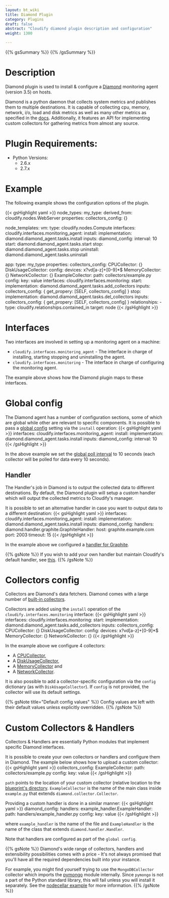 ```yaml
---
layout: bt_wiki
title: Diamond Plugin
category: Plugins
draft: false
abstract: "Cloudify diamond plugin description and configuration"
weight: 1300

---
```

{{% gsSummary %}} {{% /gsSummary %}}


# Description

Diamond plugin is used to install & configure a [Diamond](https://github.com/BrightcoveOS/Diamond) monitoring agent (version 3.5) on hosts.

Diamond is a python daemon that collects system metrics and publishes them to multiple destinations. It is capable of collecting cpu, memory, network, i/o, load and disk metrics as well as many other metrics as specified in the [docs](https://github.com/BrightcoveOS/Diamond/wiki/Collectors).
Additionally, it features an API for implementing custom collectors for gathering metrics from almost any source.


# Plugin Requirements:

* Python Versions:
  * 2.6.x
  * 2.7.x


# Example

The following example shows the configuration options of the plugin.

{{< gsHighlight  yaml  >}}
node_types:
  my_type:
    derived_from: cloudify.nodes.WebServer
    properties:
      collectors_config: {}

node_templates:
  vm:
    type: cloudify.nodes.Compute
    interfaces:
      cloudify.interfaces.monitoring_agent:
        install:
          implementation: diamond.diamond_agent.tasks.install
          inputs:
            diamond_config:
              interval: 10
        start: diamond.diamond_agent.tasks.start
        stop: diamond.diamond_agent.tasks.stop
        uninstall: diamond.diamond_agent.tasks.uninstall

  app:
    type: my_type
    properties:
      collectors_config:
        CPUCollector: {}
        DiskUsageCollector:
          config:
            devices: x?vd[a-z]+[0-9]*$
        MemoryCollector: {}
        NetworkCollector: {}
        ExampleCollector:
          path: collectors/example.py
          config:
              key: value
    interfaces:
      cloudify.interfaces.monitoring:
        start:
          implementation: diamond.diamond_agent.tasks.add_collectors
          inputs:
            collectors_config: { get_propery: [SELF, collectors_config] }
        stop:
          implementation: diamond.diamond_agent.tasks.del_collectors
          inputs:
            collectors_config: { get_propery: [SELF, collectors_config] }
    relationships:
      - type: cloudify.relationships.contained_in
        target: node
{{< /gsHighlight >}}

# Interfaces
Two interfaces are involved in setting up a monitoring agent on a machine:

* `cloudify.interfaces.monitoring_agent` - The interface in charge of installing, starting stopping and uninstalling the agent.
* `cloudify.interfaces.monitoring` - The interface in charge of configuring the monitoring agent.

The example above shows how the Diamond plugin maps to these interfaces.

# Global config
The Diamond agent has a number of configuration sections, some of which are global while other are relevant to specific components.
It is possible to pass a [global config](https://github.com/BrightcoveOS/Diamond/blob/v3.5/conf/diamond.conf.example) setting via the `install` operation:
{{< gsHighlight  yaml  >}}
interfaces:
  cloudify.interfaces.monitoring_agent:
    install:
      implementation: diamond.diamond_agent.tasks.install
      inputs:
        diamond_config:
          interval: 10
{{< /gsHighlight >}}

In the above example we set the [global poll interval](https://github.com/BrightcoveOS/Diamond/blob/v3.5/conf/diamond.conf.example#L176) to 10 seconds
(each collector will be polled for data every 10 seconds).

## Handler
The Handler's job in Diamond is to output the collected data to different destinations. By default, the Diamond plugin will setup a custom handler which will output the collected metrics to Cloudify's manager.

It is possible to set an alternative handler in case you want to output data to a different destination:
{{< gsHighlight  yaml  >}}
interfaces:
  cloudify.interfaces.monitoring_agent:
    install:
      implementation: diamond.diamond_agent.tasks.install
      inputs:
        diamond_config:
          handlers:
            diamond.handler.graphite.GraphiteHandler:
              host: graphite.example.com
              port: 2003
              timeout: 15
{{< /gsHighlight >}}

In the example above we configured a [handler for Graphite](https://github.com/BrightcoveOS/Diamond/wiki/handler-GraphiteHandler).

{{% gsNote %}}
If you wish to add your own handler but maintain Cloudify's default handler, see [this](https://github.com/cloudify-cosmo/cloudify-diamond-plugin/blob/1.2/diamond_agent/tasks.py#L38).
{{% /gsNote %}}

# Collectors config
Collectors are Diamond's data fetchers. Diamond comes with a large number of [built-in collectors](https://github.com/BrightcoveOS/Diamond/wiki/Collectors).

Collectors are added using the `install` operation of the `cloudify.interfaces.monitoring` interface:
{{< gsHighlight  yaml  >}}
interfaces:
  cloudify.interfaces.monitoring:
    start:
      implementation: diamond.diamond_agent.tasks.add_collectors
      inputs:
        collectors_config:
          CPUCollector: {}
          DiskUsageCollector:
            config:
              devices: x?vd[a-z]+[0-9]*$
          MemoryCollector: {}
          NetworkCollector: {}
{{< /gsHighlight >}}

In the example above we configure 4 collectors:

* A [CPUCollector](https://github.com/BrightcoveOS/Diamond/wiki/collectors-CPUCollector),
* A [DiskUsageCollector](https://github.com/BrightcoveOS/Diamond/wiki/collectors-DiskUsageCollector),
* A [MemoryCollector](https://github.com/BrightcoveOS/Diamond/wiki/collectors-MemoryCollector) and
* A [NetworkCollector](https://github.com/BrightcoveOS/Diamond/wiki/collectors-NetworkCollector).

It is also possible to add a collector-specific configuration via the `config` dictionary (as with `DiskUsageCollector`). If `config` is not provided, the collector will use its default settings.

{{% gsNote title="Default config values" %}}
Config values are left with their default values unless explicitly overridden.
{{% /gsNote %}}

# Custom Collectors & Handlers
Collectors & Handlers are essentially Python modules that implement specific Diamond interfaces.

It is possible to create your own collectors or handlers and configure them in Diamond. The example below shows how to upload a custom collector:
{{< gsHighlight  yaml  >}}
collectors_config:
  ExampleCollector:
    path: collectors/example.py
      config:
        key: value
{{< /gsHighlight >}}

`path` points to the location of your custom collector (relative location to the [blueprint's directory]({{page.terminology_link}}#blueprint-directory). `ExampleCollector` is the name of the main class inside `example.py` that extends `diamond.collector.Collector`.

Providing a custom handler is done in a similar manner:
{{< gsHighlight  yaml  >}}
diamond_config:
  handlers:
    example_handler.ExampleHandler:
      path: handlers/example_handler.py
      config:
        key: value
{{< /gsHighlight >}}

where `example_handler` is the name of the file and `ExampleHandler` is the name of the class that extends `diamond.handler.Handler`.

Note that handlers are configured as part of the `global config`.

{{% gsNote %}}
Diamond's wide range of collectors, handlers and extensibility possibilities comes with a price - It's not always promised that you'll have all the required dependencies built into your instance.

For example, you might find yourself trying to use the `MongoDBCollector` collector which imports the [pymongo](http://api.mongodb.org/python/current/) module internally.
Since `pymongo` is not a part of the Python standard library, this will fail unless you will install it separately.
See the [nodecellar example](https://github.com/cloudify-cosmo/cloudify-nodecellar-example) for more information.
{{% /gsNote %}}
